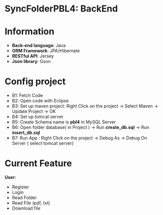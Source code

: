 # SyncFolderPBL4: BackEnd
# Information

 - **Back-end language**: Java
 - **ORM Framework**: JPA/Hibernate
 - **RESTful API**: Jersey
 - **Json library**: Gson

# Config project

 - B1: Fetch Code 
 - B2: Open code with Eclipse
 - B3: Set up maven project: Right Click on the project -> Select Maven -> Update Project -> OK
 - B4: Set up tomcat server
 - B5: Create Schema name is **pbl4** in MySQL Server
 - B6: Open folder database( in Project ) -> Run **create_db.sql** -> Run **insert_db.sql**
 - B7:  Run App : Right Click on the project -> Debug As -> Debug On Server ( select tomcat server)

 
# Current Feature
**User**:
- Register
- Login
- Read Folder
- Read File (pdf, txt)
- Download file

```